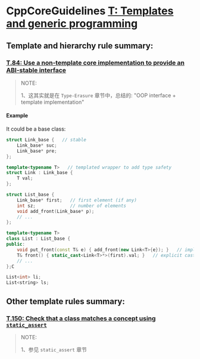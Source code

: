 # CppCoreGuidelines [T: Templates and generic programming](https://github.com/isocpp/CppCoreGuidelines/blob/master/CppCoreGuidelines.md#t-templates-and-generic-programming)



## Template and hierarchy rule summary:

### [T.84: Use a non-template core implementation to provide an ABI-stable interface](https://github.com/isocpp/CppCoreGuidelines/blob/master/CppCoreGuidelines.md#t84-use-a-non-template-core-implementation-to-provide-an-abi-stable-interface)

> NOTE: 
>
> 1、这其实就是在 `Type-Erasure` 章节中，总结的: "OOP interface + template implementation"

#### Example

It could be a base class:

```c++
struct Link_base {   // stable
    Link_base* suc;
    Link_base* pre;
};

template<typename T>   // templated wrapper to add type safety
struct Link : Link_base {
    T val;
};

struct List_base {
    Link_base* first;   // first element (if any)
    int sz;             // number of elements
    void add_front(Link_base* p);
    // ...
};

template<typename T>
class List : List_base {
public:
    void put_front(const T& e) { add_front(new Link<T>{e}); }   // implicit cast to Link_base
    T& front() { static_cast<Link<T>*>(first).val; }   // explicit cast back to Link<T>
    // ...
};C

List<int> li;
List<string> ls;
```

## Other template rules summary:

### [T.150: Check that a class matches a concept using `static_assert`](https://github.com/isocpp/CppCoreGuidelines/blob/master/CppCoreGuidelines.md#t150-check-that-a-class-matches-a-concept-using-static_assert)

> NOTE: 
>
> 1、参见 `static_assert` 章节

